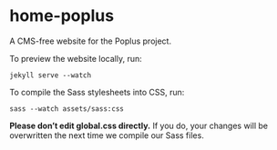 home-poplus
===========

A CMS-free website for the Poplus project.

To preview the website locally, run:

```shell
jekyll serve --watch
```

To compile the Sass stylesheets into CSS, run:

```shell
sass --watch assets/sass:css
```

**Please don’t edit global.css directly.** If you do, your changes will be overwritten the next time we compile our Sass files.
